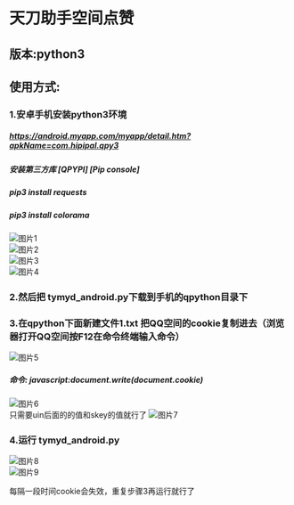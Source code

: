 
# 天刀助手空间点赞

## 版本:python3

## 使用方式:

### 1.安卓手机安装python3环境  
##### https://android.myapp.com/myapp/detail.htm?apkName=com.hipipal.qpy3  

##### 安装第三方库 [QPYPI] [Pip console] 

##### pip3 install requests  
##### pip3 install colorama 

![图片1](https://s1.ax1x.com/2020/06/12/tX4trn.png)  
![图片2](https://s1.ax1x.com/2020/06/12/tX4YKs.png)  
![图片3](https://s1.ax1x.com/2020/06/12/tX4Gvj.png)  
![图片4](https://s1.ax1x.com/2020/06/12/tX482Q.md.png)  
 

### 2.然后把 tymyd_android.py下载到手机的qpython目录下  

### 3.在qpython下面新建文件1.txt 把QQ空间的cookie复制进去（浏览器打开QQ空间按F12在命令终端输入命令）  

![图片5](https://s1.ax1x.com/2020/06/12/tX438g.png)  

##### 命令: javascript:document.write(document.cookie)

 
![图片6](https://s1.ax1x.com/2020/06/23/NNVbkQ.png)  
只需要uin后面的的值和skey的值就行了
![图片7](https://s1.ax1x.com/2020/06/23/NNeJPJ.md.png)  

### 4.运行 tymyd_android.py  
![图片8](https://s1.ax1x.com/2020/06/12/tX4daV.md.png)  
![图片9](https://s1.ax1x.com/2020/06/12/tX4w5T.md.png)  

每隔一段时间cookie会失效，重复步骤3再运行就行了
